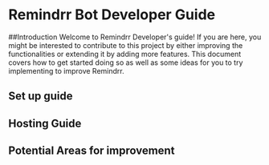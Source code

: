 # Remindrr Bot Developer Guide

##Introduction
Welcome to Remindrr Developer's guide! If you are here, you might be interested to contribute to this project by either
improving the functionalities or extending it by adding more features. This document covers how to get started doing so
as well as some ideas for you to try implementing to improve Remindrr.

## Set up guide


## Hosting Guide


## Potential Areas for improvement

